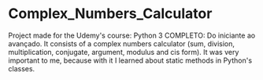 # Complex_Numbers_Calculator
 Project made for the Udemy's course: Python 3 COMPLETO: Do iniciante ao avançado. It consists of a complex numbers calculator (sum, division, multiplication, conjugate, argument, modulus and cis form). It was very important to me, because with it I learned about static methods in Python's classes.
